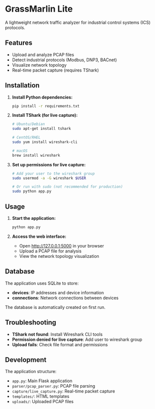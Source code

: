 # GrassMarlin Lite

A lightweight network traffic analyzer for industrial control systems (ICS) protocols.

## Features

- Upload and analyze PCAP files
- Detect industrial protocols (Modbus, DNP3, BACnet)
- Visualize network topology
- Real-time packet capture (requires TShark)

## Installation

1. **Install Python dependencies:**
   ```bash
   pip install -r requirements.txt
   ```

2. **Install TShark (for live capture):**
   ```bash
   # Ubuntu/Debian
   sudo apt-get install tshark
   
   # CentOS/RHEL
   sudo yum install wireshark-cli
   
   # macOS
   brew install wireshark
   ```

3. **Set up permissions for live capture:**
   ```bash
   # Add your user to the wireshark group
   sudo usermod -a -G wireshark $USER
   
   # Or run with sudo (not recommended for production)
   sudo python app.py
   ```

## Usage

1. **Start the application:**
   ```bash
   python app.py
   ```

2. **Access the web interface:**
   - Open http://127.0.0.1:5000 in your browser
   - Upload a PCAP file for analysis
   - View the network topology visualization

## Database

The application uses SQLite to store:
- **devices**: IP addresses and device information
- **connections**: Network connections between devices

The database is automatically created on first run.

## Troubleshooting

- **TShark not found**: Install Wireshark CLI tools
- **Permission denied for live capture**: Add user to wireshark group
- **Upload fails**: Check file format and permissions

## Development

The application structure:
- `app.py`: Main Flask application
- `parser/pcap_parser.py`: PCAP file parsing
- `capture/live_capture.py`: Real-time packet capture
- `templates/`: HTML templates
- `uploads/`: Uploaded PCAP files 